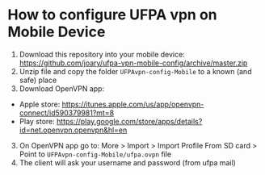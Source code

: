 How to configure UFPA vpn on Mobile Device
===================================

1. Download this repository into your mobile device: https://github.com/joary/ufpa-vpn-mobile-config/archive/master.zip
2. Unzip file and copy the folder ```UFPAvpn-config-Mobile``` to a known (and safe) place
2. Download OpenVPN app:
  * Apple store: https://itunes.apple.com/us/app/openvpn-connect/id590379981?mt=8
  * Play store: https://play.google.com/store/apps/details?id=net.openvpn.openvpn&hl=en
3. On OpenVPN app go to: More > Import > Import Profile From SD card > Point to ```UFPAvpn-config-Mobile/ufpa.ovpn``` file
4. The client will ask your username and password (from ufpa mail)
